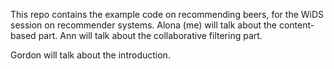 This repo contains the example code on recommending beers, for the WiDS session on recommender systems. Alona (me) will talk about the content-based part. Ann will talk about the collaborative filtering part.

Gordon will talk about the introduction.
